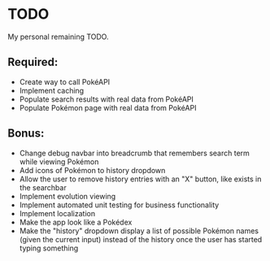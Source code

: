 # TODO
My personal remaining TODO.

## Required:
- Create way to call PokéAPI
- Implement caching
- Populate search results with real data from PokéAPI
- Populate Pokémon page with real data from PokéAPI

## Bonus:
- Change debug navbar into breadcrumb that remembers search term while viewing Pokémon
- Add icons of Pokémon to history dropdown
- Allow the user to remove history entries with an "X" button, like exists in the searchbar
- Implement evolution viewing
- Implement automated unit testing for business functionality
- Implement localization
- Make the app look like a Pokédex
- Make the "history" dropdown display a list of possible Pokémon names (given the current input) instead of the history once the user has started typing something

